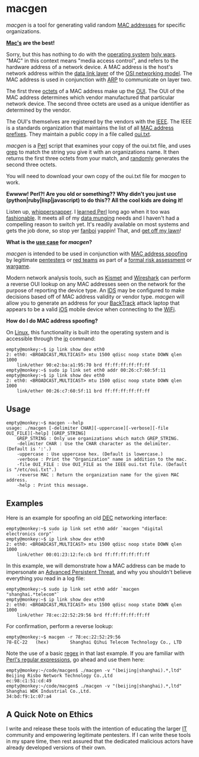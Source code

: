 # macgen #

*macgen* is a tool for generating valid random [MAC addresses](http://en.wikipedia.org/wiki/MAC_address) for specific organizations. 

**[Mac's](http://en.wikipedia.org/wiki/Macintosh) are the best!**

Sorry, but this has nothing to do with the [operating system](http://en.wikipedia.org/wiki/Operating_system) [holy wars](http://dilbert.com/strips/comic/1995-06-24/). "MAC" in this context means "media access control", and refers to the hardware address of a network device. A MAC address is the host's network address within the [data link layer](http://en.wikipedia.org/wiki/Data_link_layer) of the [OSI networking model](http://en.wikipedia.org/wiki/OSI_reference_model). The MAC address is used in conjunction with [ARP](http://en.wikipedia.org/wiki/Address_Resolution_Protocol) to communicate on layer two.

The first three [octets](http://en.wikipedia.org/wiki/Octet_%28computing%29) of a MAC address make up the [OUI](http://en.wikipedia.org/wiki/Organizationally_Unique_Identifier). The OUI of the MAC address determines which vendor manufactured that particular network device. The second three octets are used as a unique identifier as determined by the vendor.

The OUI's themselves are registered by the vendors with the [IEEE](http://en.wikipedia.org/wiki/Ieee). The IEEE is a standards organization that maintains the list of all [MAC address prefixes](http://standards.ieee.org/develop/regauth/oui/). They maintain a public copy in a file called [oui.txt](http://standards.ieee.org/develop/regauth/oui/oui.txt).

*macgen* is a [Perl](http://www.perl.org/) script that examines your copy of the oui.txt file, and uses [grep](http://perldoc.perl.org/functions/grep.html) to match the string you give it with an organizations name. It then returns the first three octets from your match, and [randomly](http://search.dilbert.com/comic/Random%20Number%20Generator) generates the second three octets.

You will need to download your own copy of the oui.txt file for *macgen* to work.

**Ewwww! Perl?! Are you old or something?? Why didn't you just use (python|ruby|lisp|javascript) to do this?? All the cool kids are doing it!**

Listen up, [whippersnapper](http://en.wiktionary.org/wiki/noob). I [learned Perl](https://xkcd.com/208/) long ago when it too was [fashionable](http://en.wiktionary.org/wiki/trendy). It meets all of my [data munging](http://en.wikipedia.org/wiki/Data_munging) needs and I haven't had a compelling reason to switch yet. It's readily available on most systems and gets the job done, so stop yer [fanboi](http://www.urbandictionary.com/define.php?term=fanboi) yappin! That, and [get off my lawn](http://en.wikipedia.org/wiki/You_kids_get_off_my_lawn!)!

**What is the [use case](http://en.wikipedia.org/wiki/Use_case) for *macgen*?**

*macgen* is intended to be used in conjunction with [MAC address spoofing](http://en.wikipedia.org/wiki/Mac_spoofing) by legitimate [pentesters](http://en.wikipedia.org/wiki/Pentest) or [red teams](http://en.wikipedia.org/wiki/Red_team) as part of a [formal risk assessment](http://www.pentest-standard.org/index.php/Pre-engagement) or [wargame](http://en.wikipedia.org/wiki/Wargame_%28hacking%29).

Modern network analysis tools, such as [Kismet](http://en.wikipedia.org/wiki/Kismet_%28software%29) and [Wireshark](http://en.wikipedia.org/wiki/Wireshark) can perform a reverse OUI lookup on any MAC addresses seen on the network for the purpose of reporting the device type. An [IDS](http://en.wikipedia.org/wiki/Intrusion_Detection_System) may be configured to make decisions based off of MAC address validity or vendor type. *macgen* will allow you to generate an address for your [BackTrack](http://www.backtrack-linux.org/) attack laptop that appears to be a valid [iOS](http://en.wikipedia.org/wiki/IOS) mobile device when connecting to the [WiFi](http://en.wikipedia.org/wiki/Wifi).

**How do I do MAC address spoofing?**

On [Linux](http://en.wikipedia.org/wiki/Linux), this functionality is built into the operating system and is accessible through the [ip](http://linux.die.net/man/8/ip) command:

	empty@monkey:~$ ip link show dev eth0
	2: eth0: <BROADCAST,MULTICAST> mtu 1500 qdisc noop state DOWN qlen 1000
	    link/ether 90:e2:ba:a1:95:70 brd ff:ff:ff:ff:ff:ff
	empty@monkey:~$ sudo ip link set eth0 addr 00:26:c7:60:5f:11
	empty@monkey:~$ ip link show dev eth0
	2: eth0: <BROADCAST,MULTICAST> mtu 1500 qdisc noop state DOWN qlen 1000
	    link/ether 00:26:c7:60:5f:11 brd ff:ff:ff:ff:ff:ff

## Usage ##

	empty@monkey:~$ macgen --help
	usage: ./macgen [-delimiter CHAR][-uppercase][-verbose][-file OUI_FILE][-help] [GREP_STRING]
		GREP_STRING : Only use organizations which match GREP_STRING.
		-delimiter CHAR : Use the CHAR character as the delimiter. (Default is ':'.)
		-uppercase : Use uppercase hex. (Default is lowercase.)
		-verbose : Print the "Organization" name in addition to the mac.
		-file OUI_FILE : Use OUI_FILE as the IEEE oui.txt file. (Default is "/etc/oui.txt".)
		-reverse MAC : Return the organization name for the given MAC address.
		-help : Print this message.
	
## Examples ##

Here is an example for spoofing an old [DEC](http://en.wikipedia.org/wiki/Digital_Equipment_Corporation) networking interface:

	empty@monkey:~$ sudo ip link set eth0 addr `macgen "digital electronics corp"`
	empty@monkey:~$ ip link show dev eth0
	2: eth0: <BROADCAST,MULTICAST> mtu 1500 qdisc noop state DOWN qlen 1000
	    link/ether 00:01:23:12:fe:cb brd ff:ff:ff:ff:ff:ff

In this example, we will demonstrate how a MAC address can be made to impersonate an [Advanced Persistent Threat](http://en.wikipedia.org/wiki/Advanced_persistent_threat), and why you shouldn't believe everything you read in a log file:

	empty@monkey:~$ sudo ip link set eth0 addr `macgen "shanghai.*telecom"`
	empty@monkey:~$ ip link show dev eth0
	2: eth0: <BROADCAST,MULTICAST> mtu 1500 qdisc noop state DOWN qlen 1000
	    link/ether 78:ec:22:52:29:56 brd ff:ff:ff:ff:ff:ff

For confirmation, perform a reverse lookup:

	empty@monkey:~$ macgen -r 78:ec:22:52:29:56
	78-EC-22   (hex)		Shanghai Qihui Telecom Technology Co., LTD

Note the use of a basic [regex](http://en.wikipedia.org/wiki/Regex) in that last example. If you are familiar with [Perl's regular expressions](http://perldoc.perl.org/perlre.html#Regular-Expressions), go ahead and use them here:

	empty@monkey:~/code/macgen$ ./macgen -v "(beijing|shanghai).*,ltd"
	Beijing Risbo Network Technology Co.,Ltd
	ec:98:c1:51:cd:49
	empty@monkey:~/code/macgen$ ./macgen -v "(beijing|shanghai).*,ltd"
	Shanghai WDK Industrial Co.,Ltd.
	34:bd:f9:1c:07:a4
	
## A Quick Note on Ethics ##

I write and release these tools with the intention of educating the larger [IT](http://en.wikipedia.org/wiki/Information_technology) community and empowering legitimate pentesters. If I can write these tools in my spare time, then rest assured that the dedicated malicious actors have already developed versions of their own.

